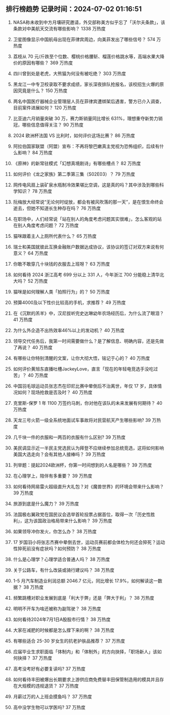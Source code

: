
## 排行榜趋势 记录时间：2024-07-02 01:16:51
  
  1. NASA称未收到中方月壤研究邀请，外交部称美方似乎忘了「沃尔夫条款」，该条款对中美航天交流有哪些影响？ 1338 万热度
    
  2. 卫星图像显示中国航母出现在菲律宾周边，向美菲发出了哪些信号？ 574 万热度
    
  3. 荔枝从 70 元/斤跌至个位数、樱桃价格腰斩、榴莲价格跳水等，高端水果大降价的原因有哪些？ 369 万热度
    
  4. 四川曾到处是老虎，大熊猫为何没有被吃绝？ 303 万热度
    
  5. 黑龙江一中专卫校录取不要求成绩，家长深夜排队抢报名，该校招生火爆的原因究竟是什么？ 150 万热度
    
  6. 两名中国医疗器械企业管理层人员在菲律宾遭绑架后遇害，警方已介入调查，目前案件进展如何？ 120 万热度
    
  7. 比亚迪六月销量突破 30 万，赛力斯销量同比增长 631%，理想重夺新势力销冠，哪些信息值得关注？ 90 万热度
    
  8. 2024 欧洲杯法国 VS 比利时，如何评价这场比赛？ 86 万热度
    
  9. 阿拉伯国家联盟（阿盟）宣布：不再将黎巴嫩真主党视为恐怖组织，后续有什么影响？ 84 万热度
    
  10. 《原神》的新常驻模式「幻想真境剧诗」有哪些槽点？ 82 万热度
    
  11. 如何评价《龙之家族》第二季第三集（S02E03）？ 79 万热度
    
  12. 网传电风扇上装矿泉水瓶制冷效果堪比空调，这是真的吗？其中涉及到哪些科学知识？ 78 万热度
    
  13. 阮梅放大经常说“无论何时绽放，都会有被风吹落的那一天”，是在恨生命终会逝去，但她不知道长生种存在吗？ 76 万热度
    
  14. 在职场中，人们经常说「站在别人的角度考虑问题其实很难」，怎么客观的站在别人角度考虑问题？ 72 万热度
    
  15. 猫咪跟着主人上厕所代表什么？ 65 万热度
    
  16. 瑞士和美国就彼此互换金融账户数据达成协议，该协议的签订对双方来说有何意义？ 64 万热度
    
  17. 你敢不敢穿几十块钱的衣服去上班呀？ 63 万热度
    
  18. 如何看待 2024 浙江高考 699 分以上 331 人，今年浙江 700 分能稳上清华北大吗？ 52 万热度
    
  19. 猫咪是如何理解人类「拍照行为」的？ 50 万热度
    
  20. 预算4000及以下性价比较高的手机，求推荐？ 49 万热度
    
  21. 在《沉默的羔羊》中，汉尼拔听完史达琳幼年农场经历后，为什么流了眼泪？ 41 万热度
    
  22. 为什么外企造不出热效率46%以上的发动机？ 40 万热度
    
  23. 领导交代任务后，我第一时间需要做什么？是了解信息、明确内容，还是先做了再说？ 40 万热度
    
  24. 有哪些让你特别清醒的文案，让你大彻大悟，铭记于心的？ 40 万热度
    
  25. 如何评价黄旭东直播吐槽JackeyLove，直言「现在的年轻电竞选手没吃过苦」？ 40 万热度
    
  26. 中国羽毛球运动员张志杰在印尼比赛中晕倒后不治离世，年仅 17 岁，具体情况如何？现场抢救是否及时？ 40 万热度
    
  27. 克里斯-保罗 1 年 1100 万签约马刺，你对他在该队的未来发展有何期待？ 40 万热度
    
  28. 天龙三号火箭一级全系统地面试车事故将对民营航天产生哪些影响? 39 万热度
    
  29. 几千块一件的衣服和一两百的衣服有什么区别? 39 万热度
    
  30. 美民调显示近一半民主党选民认为拜登不应继续参加总统竞选，这将如何影响美国大选走向？会有其他人接棒吗？ 39 万热度
    
  31. 列举题：提起2024欧洲杯，你第一时间想到的人名是哪些？ 39 万热度
    
  32. 在心理学上，陪伴有多重要？ 39 万热度
    
  33. 如何看待网易雷火超级直升大礼包？对《魔兽世界》的环境会带来什么影响？ 39 万热度
    
  34. 旅游到底是什么魔力？ 39 万热度
    
  35. 法国极右翼政党在国民议会选举首轮投票占据首位，取得一次「历史性胜利」，这为该国政治格局带来什么影响？ 39 万热度
    
  36. 如果领导冲你发火，你怎么办？ 38 万热度
    
  37. 17 岁国羽小将张志杰赛中晕倒去世，运动员赛前都会体检为何还会猝死？运动性猝死前没有症状吗？如何预防？ 38 万热度
    
  38. 什么是心理学？心理学适合普通人吗？ 38 万热度
    
  39. 关于公路车，有什么改装或骑行建议吗？ 38 万热度
    
  40. 1-5 月汽车制造业利润总额 2046.7 亿元，同比增长 17.9%，如何解读这一数据？ 38 万热度
    
  41. 频繁跳槽对职业发展到底是「利大于弊」还是「弊大于利」？ 38 万热度
    
  42. 明明不开车为啥还被称为副驾驶？ 38 万热度
    
  43. 如何看待2024年7月1日A股股市行情？ 38 万热度
    
  44. 大家在减肥的时候都是怎么撑下来的啊？ 38 万热度
    
  45. 有哪些适合 25-30 岁女生的抗老护肤品推荐？ 37 万热度
    
  46. 应届毕业生求职面临「体制内」和「体制外」的方向抉择，「职场新人」该如何抉择？ 37 万热度
    
  47. 高考没考好有必要复读吗? 37 万热度
    
  48. 如何看待丰田被爆出长期要求上游供应商免费替丰田保管制造用的模具并且存在大规模的违规退货？ 37 万热度
    
  49. 月薪过万的人上班会摸鱼吗？ 37 万热度
    
  50. 高中没学生物可以学医吗? 37 万热度
    